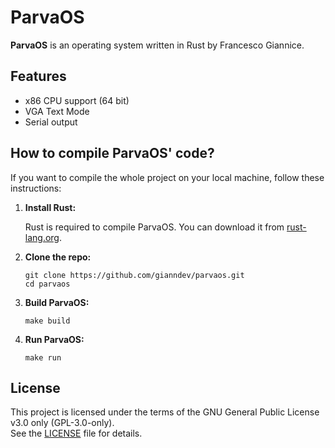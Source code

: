 # ParvaOS

**ParvaOS** is an operating system written in Rust by Francesco Giannice.

## Features

- x86 CPU support (64 bit)
- VGA Text Mode
- Serial output

## How to compile ParvaOS' code?

If you want to compile the whole project on your local machine, follow these instructions:

1. **Install Rust:**

   Rust is required to compile ParvaOS. You can download it from [rust-lang.org](https://www.rust-lang.org/).

2. **Clone the repo:**

    ```
    git clone https://github.com/gianndev/parvaos.git
    cd parvaos
    ```

3. **Build ParvaOS:**

    ```
    make build
    ```

4. **Run ParvaOS:**

    ```
    make run
    ```

## License

This project is licensed under the terms of the GNU General Public License v3.0 only (GPL-3.0-only).  
See the [LICENSE](./LICENSE) file for details.